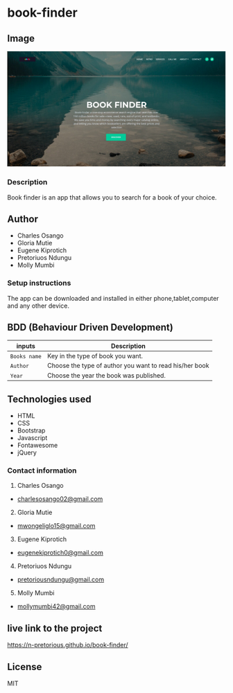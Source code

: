 # book-finder
## Image
 ![Getting Started](images/IMG_20200806_201157_429.JPG)
### Description
Book finder is an app that allows you to search for a book of your choice.
## Author
* Charles Osango
* Gloria Mutie
* Eugene Kiprotich
* Pretoriuos Ndungu
* Molly Mumbi
### Setup instructions
The app can be downloaded and installed in either phone,tablet,computer and any other device.
## BDD (Behaviour Driven Development)
| inputs | Description |
| --- | --- |
| `Books name` | Key in the type of book you want.  |
| `Author` | Choose the type of author you want to read his/her book |
| `Year` | Choose the year the book was published.  |
## Technologies used
* HTML
* CSS
* Bootstrap
* Javascript
* Fontawesome
* jQuery
### Contact information
1. Charles Osango 
* charlesosango02@gmail.com

2. Gloria Mutie
* mwongeliglo15@gmail.com

3. Eugene Kiprotich
* eugenekiprotich0@gmail.com

4. Pretoriuos Ndungu
* pretoriousndungu@gmail.com

5. Molly Mumbi
* mollymumbi42@gmail.com


## live link to the project
 https://n-pretorious.github.io/book-finder/
## License
MIT